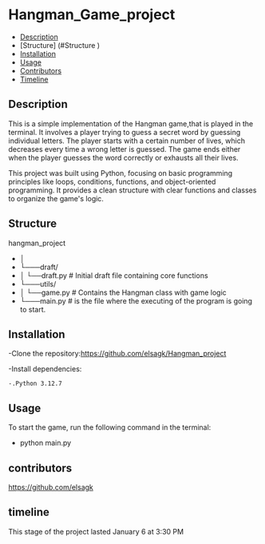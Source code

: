 # Hangman_Game_project

- [Description](#description)
- [Structure] (#Structure )
- [Installation](#installation)
- [Usage](#usage)
- [Contributors](#contributors)
- [Timeline](#timeline)

## Description

This is a simple implementation of the Hangman game,that is played in the terminal. It involves a player trying to guess a secret word by guessing individual letters. The player starts with a certain number of lives, which decreases every time a wrong letter is guessed. The game ends either when the player guesses the word correctly or exhausts all their lives.

This project was built using Python, focusing on basic programming principles like loops, conditions, functions, and object-oriented programming. It provides a clean structure with clear functions and classes to organize the game's logic.

## Structure

hangman_project

- │
- └───draft/
- │ └──draft.py # Initial draft file containing core functions
- └───utils/
- │ └──game.py # Contains the Hangman class with game logic
- └───main.py # is the file where the executing of the program is going to start.

## Installation

-Clone the repository:https://github.com/elsagk/Hangman_project

-Install dependencies:

    -.Python 3.12.7

## Usage

To start the game, run the following command in the terminal:

- python main.py

## contributors

https://github.com/elsagk

## timeline

This stage of the project lasted January 6 at 3:30 PM
